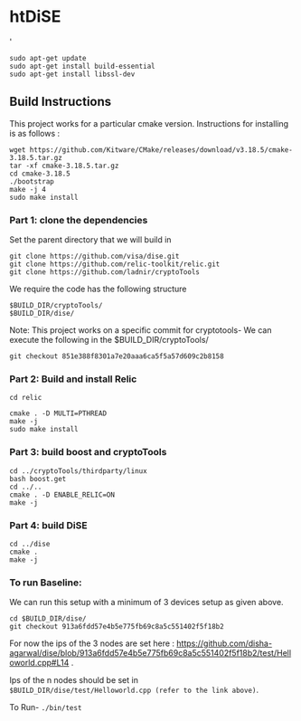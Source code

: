 # htDiSE
'
```
sudo apt-get update
sudo apt-get install build-essential
sudo apt-get install libssl-dev
```

## Build Instructions
This project works for a particular cmake version. Instructions for installing is as follows :

```
wget https://github.com/Kitware/CMake/releases/download/v3.18.5/cmake-3.18.5.tar.gz
tar -xf cmake-3.18.5.tar.gz
cd cmake-3.18.5
./bootstrap
make -j 4
sudo make install 
```

### Part 1: clone the dependencies               
Set the parent directory that we will build in
```
git clone https://github.com/visa/dise.git
git clone https://github.com/relic-toolkit/relic.git
git clone https://github.com/ladnir/cryptoTools
```

We require the code has the following structure 
```
$BUILD_DIR/cryptoTools/
$BUILD_DIR/dise/
```

Note: This project works on a specific commit for cryptotools-
We can execute the following in the $BUILD_DIR/cryptoTools/ 

```
git checkout 851e388f8301a7e20aaa6ca5f5a57d609c2b8158
```

### Part 2: Build and install Relic              

```
cd relic

cmake . -D MULTI=PTHREAD
make -j
sudo make install
```


### Part 3: build boost and cryptoTools          
```
cd ../cryptoTools/thirdparty/linux
bash boost.get
cd ../..
cmake . -D ENABLE_RELIC=ON 
make -j
```


### Part 4: build DiSE                           
```
cd ../dise
cmake .
make -j
```


### To run Baseline:
We can run this setup with a minimum of 3 devices setup as given above. 
```
cd $BUILD_DIR/dise/
git checkout 913a6fdd57e4b5e775fb69c8a5c551402f5f18b2
```

For now the ips of the 3 nodes are set here : https://github.com/disha-agarwal/dise/blob/913a6fdd57e4b5e775fb69c8a5c551402f5f18b2/test/Helloworld.cpp#L14 .


Ips of the n nodes should be set in  
```$BUILD_DIR/dise/test/Helloworld.cpp (refer to the link above)```.
 
To Run- `./bin/test`
